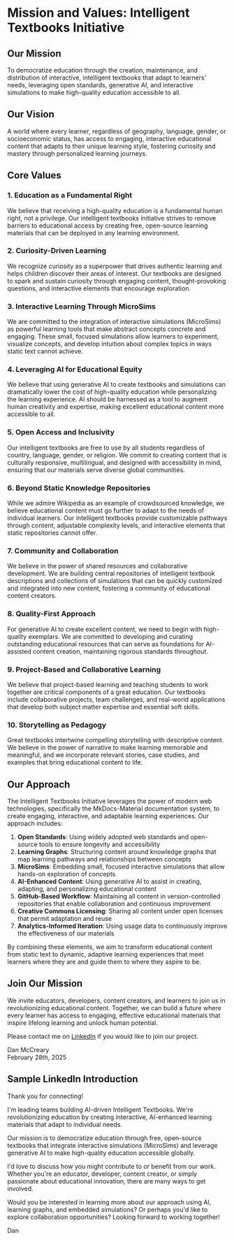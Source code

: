 # Mission and Values: Intelligent Textbooks Initiative

## Our Mission

To democratize education through the creation, maintenance, and distribution of interactive, intelligent textbooks that adapt to learners' needs, leveraging open standards, generative AI, and interactive simulations to make high-quality education accessible to all.

## Our Vision

A world where every learner, regardless of geography, language, gender, or socioeconomic status, has access to engaging, interactive educational content that adapts to their unique learning style, fostering curiosity and mastery through personalized learning journeys.

## Core Values

### 1. Education as a Fundamental Right

We believe that receiving a high-quality education is a fundamental human right, not a privilege. Our intelligent textbooks initiative strives to remove barriers to educational access by creating free, open-source learning materials that can be deployed in any learning environment.

### 2. Curiosity-Driven Learning

We recognize curiosity as a superpower that drives authentic learning and helps children discover their areas of interest. Our textbooks are designed to spark and sustain curiosity through engaging content, thought-provoking questions, and interactive elements that encourage exploration.

### 3. Interactive Learning Through MicroSims

We are committed to the integration of interactive simulations (MicroSims) as powerful learning tools that make abstract concepts concrete and engaging. These small, focused simulations allow learners to experiment, visualize concepts, and develop intuition about complex topics in ways static text cannot achieve.

### 4. Leveraging AI for Educational Equity

We believe that using generative AI to create textbooks and simulations can dramatically lower the cost of high-quality education while personalizing the learning experience. AI should be harnessed as a tool to augment human creativity and expertise, making excellent educational content more accessible to all.

### 5. Open Access and Inclusivity

Our intelligent textbooks are free to use by all students regardless of country, language, gender, or religion. We commit to creating content that is culturally responsive, multilingual, and designed with accessibility in mind, ensuring that our materials serve diverse global communities.

### 6. Beyond Static Knowledge Repositories

While we admire Wikipedia as an example of crowdsourced knowledge, we believe educational content must go further to adapt to the needs of individual learners. Our intelligent textbooks provide customizable pathways through content, adjustable complexity levels, and interactive elements that static repositories cannot offer.

### 7. Community and Collaboration

We believe in the power of shared resources and collaborative development. We are building central repositories of intelligent textbook descriptions and collections of simulations that can be quickly customized and integrated into new content, fostering a community of educational content creators.

### 8. Quality-First Approach

For generative AI to create excellent content, we need to begin with high-quality exemplars. We are committed to developing and curating outstanding educational resources that can serve as foundations for AI-assisted content creation, maintaining rigorous standards throughout.

### 9. Project-Based and Collaborative Learning

We believe that project-based learning and teaching students to work together are critical components of a great education. Our textbooks include collaborative projects, team challenges, and real-world applications that develop both subject matter expertise and essential soft skills.

### 10. Storytelling as Pedagogy

Great textbooks intertwine compelling storytelling with descriptive content. We believe in the power of narrative to make learning memorable and meaningful, and we incorporate relevant stories, case studies, and examples that bring educational content to life.

## Our Approach

The Intelligent Textbooks Initiative leverages the power of modern web technologies, specifically the MkDocs-Material documentation system, to create engaging, interactive, and adaptable learning experiences. Our approach includes:

1. **Open Standards**: Using widely adopted web standards and open-source tools to ensure longevity and accessibility
2. **Learning Graphs**: Structuring content around knowledge graphs that map learning pathways and relationships between concepts
3. **MicroSims**: Embedding small, focused interactive simulations that allow hands-on exploration of concepts
4. **AI-Enhanced Content**: Using generative AI to assist in creating, adapting, and personalizing educational content
5. **GitHub-Based Workflow**: Maintaining all content in version-controlled repositories that enable collaboration and continuous improvement
6. **Creative Commons Licensing**: Sharing all content under open licenses that permit adaptation and reuse
7. **Analytics-Informed Iteration**: Using usage data to continuously improve the effectiveness of our materials

By combining these elements, we aim to transform educational content from static text to dynamic, adaptive learning experiences that meet learners where they are and guide them to where they aspire to be.

## Join Our Mission

We invite educators, developers, content creators, and learners to join us in revolutionizing educational content. Together, we can build a future where every learner has access to engaging, effective educational materials that inspire lifelong learning and unlock human potential.

Please contact me on [LinkedIn](https://www.linkedin.com/in/danmccreary/) if you would like to join our project.

Dan McCreary<br/>
February 28th, 2025

## Sample LinkedIn Introduction

Thank you for connecting!

I'm leading teams building AI-driven Intelligent Textbooks. We're revolutionizing education by creating interactive, AI-enhanced learning materials that adapt to individual needs.

Our mission is to democratize education through free, open-source textbooks that integrate interactive simulations (MicroSims) and leverage generative AI to make high-quality education accessible globally.

I'd love to discuss how you might contribute to or benefit from our work. Whether you're an educator, developer, content creator, or simply passionate about educational innovation, there are many ways to get involved.

Would you be interested in learning more about our approach using AI, learning graphs, and embedded simulations? Or perhaps you'd like to explore collaboration opportunities?
Looking forward to working together!

Dan